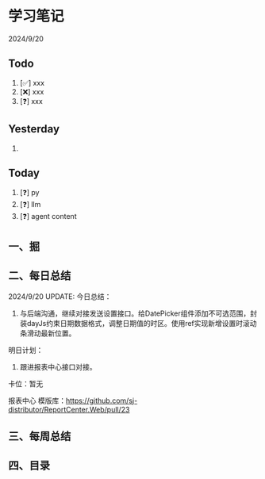 # 学习笔记

2024/9/20

## Todo

1. [✅] xxx
2. [❌] xxx
3. [❓] xxx

## Yesterday

1.

## Today

1. [❓] py
2. [❓] llm
3. [❓] agent content

## 一、掘

## 二、每日总结

2024/9/20 UPDATE:
今日总结：

1. 与后端沟通，继续对接发送设置接口。给DatePicker组件添加不可选范围，封装dayJs约束日期数据格式，调整日期值的时区。使用ref实现新增设置时滚动条滑动最新位置。



明日计划：

1. 跟进报表中心接口对接。



卡位：暂无

报表中心 模版库：https://github.com/sj-distributor/ReportCenter.Web/pull/23

## 三、每周总结



## 四、目录



 